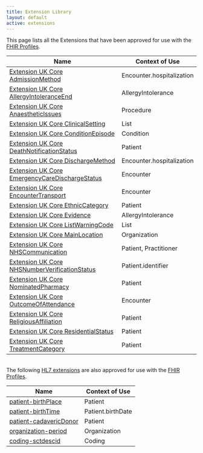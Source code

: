 ```yaml
---
title: Extension Library
layout: default
active: extensions
---
```


This page lists all the Extensions that have been approved for use with the <a href="profiles.html">FHIR Profiles</a>.
<br />

| Name                                                                                                | Context of Use            |
|-----------------------------------------------------------------------------------------------------|---------------------------|
| [Extension UK Core AdmissionMethod](Extension-UKCore-AdmissionMethod.html)                           | Encounter.hospitalization |
| [Extension UK Core AllergyIntoleranceEnd](Extension-UKCore-AllergyIntoleranceEnd.html)               | AllergyIntolerance        |
| [Extension UK Core AnaestheticIssues](Extension-UKCore-AnaestheticIssues.html)                       | Procedure                 |
| [Extension UK Core ClinicalSetting](Extension-UKCore-ClinicalSetting.html)                           | List                      |
| [Extension UK Core ConditionEpisode](Extension-UKCore-ConditionEpisode.html)                         | Condition                 |
| [Extension UK Core DeathNotificationStatus](Extension-UKCore-DeathNotificationStatus.html)           | Patient                   |
| [Extension UK Core DischargeMethod](Extension-UKCore-DischargeMethod.html)                           | Encounter.hospitalization |
| [Extension UK Core EmergencyCareDischargeStatus](Extension-UKCore-EmergencyCareDischargeStatus.html) | Encounter                 |
| [Extension UK Core EncounterTransport](Extension-UKCore-EncounterTransport.html)                     | Encounter                 |
| [Extension UK Core EthnicCategory](Extension-UKCore-EthnicCategory.html)                             | Patient                   |
| [Extension UK Core Evidence](Extension-UKCore-Evidence.html)                                         | AllergyIntolerance        |
| [Extension UK Core ListWarningCode](Extension-UKCore-ListWarningCode.html)                           | List                      |
| [Extension UK Core MainLocation](Extension-UKCore-MainLocation.html)                                 | Organization              |
| [Extension UK Core NHSCommunication](Extension-UKCore-NHSCommunication.html)                         | Patient, Practitioner     |
| [Extension UK Core NHSNumberVerificationStatus](Extension-UKCore-NHSNumberVerificationStatus.html)   | Patient.identifier        |
| [Extension UK Core NominatedPharmacy](Extension-UKCore-NominatedPharmacy.html)                       | Patient                   |
| [Extension UK Core OutcomeOfAttendance](Extension-UKCore-OutcomeOfAttendance.html)                   | Encounter                 |
| [Extension UK Core ReligiousAffiliation](Extension-UKCore-ReligiousAffiliation.html)                 | Patient                   |
| [Extension UK Core ResidentialStatus](Extension-UKCore-ResidentialStatus.html)                       | Patient                   |
| [Extension UK Core TreatmentCategory](Extension-UKCore-TreatmentCategory.html)                       | Patient                   |

<br>
The following <a href="http://hl7.org/fhir/extensibility-registry.html" target="_blank">HL7 extensions</a> are also approved for use with the <a href="profiles.html">FHIR Profiles</a>.

| Name                                                                                                | Context of Use            |
|-----------------------------------------------------------------------------------------------------|---------------------------|
| [patient-birthPlace](http://hl7.org/fhir/StructureDefinition/patient-birthPlace)                            | Patient |
| [patient-birthTime](http://hl7.org/fhir/StructureDefinition/patient-birthTime)               | Patient.birthDate        |
| [patient-cadavericDonor](http://hl7.org/fhir/StructureDefinition/patient-cadavericDonor)                       | Patient                 |
| [organization-period](http://hl7.org/fhir/StructureDefinition/organization-period)                           | Organization                      |
| [coding-sctdescid](http://hl7.org/fhir/StructureDefinition/coding-sctdescid)                         | Coding                 |